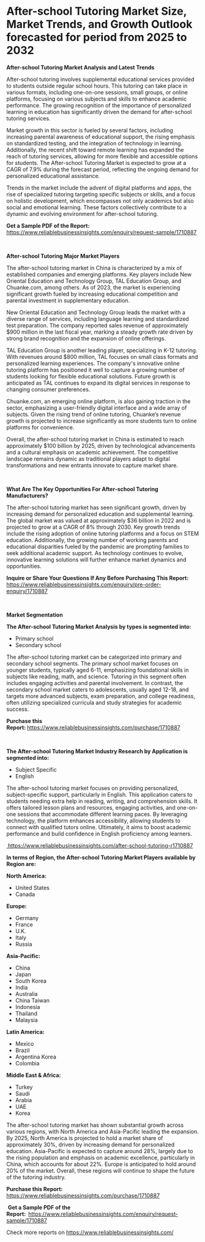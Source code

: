 <p><h1>After-school Tutoring Market Size, Market Trends, and Growth Outlook forecasted for period from 2025 to 2032</h1></p><p><strong>After-school Tutoring Market Analysis and Latest Trends</strong></p>
<p><p>After-school tutoring involves supplemental educational services provided to students outside regular school hours. This tutoring can take place in various formats, including one-on-one sessions, small groups, or online platforms, focusing on various subjects and skills to enhance academic performance. The growing recognition of the importance of personalized learning in education has significantly driven the demand for after-school tutoring services.</p><p>Market growth in this sector is fueled by several factors, including increasing parental awareness of educational support, the rising emphasis on standardized testing, and the integration of technology in learning. Additionally, the recent shift toward remote learning has expanded the reach of tutoring services, allowing for more flexible and accessible options for students. The After-school Tutoring Market is expected to grow at a CAGR of 7.9% during the forecast period, reflecting the ongoing demand for personalized educational assistance. </p><p>Trends in the market include the advent of digital platforms and apps, the rise of specialized tutoring targeting specific subjects or skills, and a focus on holistic development, which encompasses not only academics but also social and emotional learning. These factors collectively contribute to a dynamic and evolving environment for after-school tutoring.</p></p>
<p><strong>Get a Sample PDF of the Report:&nbsp;</strong> <a href="https://www.reliablebusinessinsights.com/enquiry/request-sample/1710887?utm_campaign=1674&utm_medium=2&utm_source=Github&utm_content=ia&utm_term=10012025&utm_id=after-school-tutoring">https://www.reliablebusinessinsights.com/enquiry/request-sample/1710887</a></p>
<p>&nbsp;</p>
<p><strong>After-school Tutoring Major Market Players</strong></p>
<p><p>The after-school tutoring market in China is characterized by a mix of established companies and emerging platforms. Key players include New Oriental Education and Technology Group, TAL Education Group, and Chuanke.com, among others. As of 2023, the market is experiencing significant growth fueled by increasing educational competition and parental investment in supplementary education.</p><p>New Oriental Education and Technology Group leads the market with a diverse range of services, including language learning and standardized test preparation. The company reported sales revenue of approximately $900 million in the last fiscal year, marking a steady growth rate driven by strong brand recognition and the expansion of online offerings.</p><p>TAL Education Group is another leading player, specializing in K-12 tutoring. With revenues around $800 million, TAL focuses on small class formats and personalized learning experiences. The company's innovative online tutoring platform has positioned it well to capture a growing number of students looking for flexible educational solutions. Future growth is anticipated as TAL continues to expand its digital services in response to changing consumer preferences.</p><p>Chuanke.com, an emerging online platform, is also gaining traction in the sector, emphasizing a user-friendly digital interface and a wide array of subjects. Given the rising trend of online tutoring, Chuanke’s revenue growth is projected to increase significantly as more students turn to online platforms for convenience.</p><p>Overall, the after-school tutoring market in China is estimated to reach approximately $100 billion by 2025, driven by technological advancements and a cultural emphasis on academic achievement. The competitive landscape remains dynamic as traditional players adapt to digital transformations and new entrants innovate to capture market share.</p></p>
<p>&nbsp;</p>
<p><strong>What Are The Key Opportunities For After-school Tutoring Manufacturers?</strong></p>
<p><p>The after-school tutoring market has seen significant growth, driven by increasing demand for personalized education and supplemental learning. The global market was valued at approximately $36 billion in 2022 and is projected to grow at a CAGR of 8% through 2030. Key growth trends include the rising adoption of online tutoring platforms and a focus on STEM education. Additionally, the growing number of working parents and educational disparities fueled by the pandemic are prompting families to seek additional academic support. As technology continues to evolve, innovative learning solutions will further enhance market dynamics and opportunities.</p></p>
<p><strong>Inquire or Share Your Questions If Any Before Purchasing This Report:</strong> <a href="https://www.reliablebusinessinsights.com/enquiry/pre-order-enquiry/1710887?utm_campaign=1674&utm_medium=2&utm_source=Github&utm_content=ia&utm_term=10012025&utm_id=after-school-tutoring">https://www.reliablebusinessinsights.com/enquiry/pre-order-enquiry/1710887</a></p>
<p>&nbsp;</p>
<p><strong>Market Segmentation</strong></p>
<p><strong>The After-school Tutoring Market Analysis by types is segmented into:</strong></p>
<p><ul><li>Primary school</li><li>Secondary school</li></ul></p>
<p><p>The after-school tutoring market can be categorized into primary and secondary school segments. The primary school market focuses on younger students, typically aged 6-11, emphasizing foundational skills in subjects like reading, math, and science. Tutoring in this segment often includes engaging activities and parental involvement. In contrast, the secondary school market caters to adolescents, usually aged 12-18, and targets more advanced subjects, exam preparation, and college readiness, often utilizing specialized curricula and study strategies for academic success.</p></p>
<p><strong>Purchase this Report:&nbsp;</strong><a href="https://www.reliablebusinessinsights.com/purchase/1710887?utm_campaign=1674&utm_medium=2&utm_source=Github&utm_content=ia&utm_term=10012025&utm_id=after-school-tutoring">https://www.reliablebusinessinsights.com/purchase/1710887</a></p>
<p>&nbsp;</p>
<p><strong>The After-school Tutoring Market Industry Research by Application is segmented into:</strong></p>
<p><ul><li>Subject Specific</li><li>English</li></ul></p>
<p><p>The after-school tutoring market focuses on providing personalized, subject-specific support, particularly in English. This application caters to students needing extra help in reading, writing, and comprehension skills. It offers tailored lesson plans and resources, engaging activities, and one-on-one sessions that accommodate different learning paces. By leveraging technology, the platform enhances accessibility, allowing students to connect with qualified tutors online. Ultimately, it aims to boost academic performance and build confidence in English proficiency among learners.</p></p>
<p><a href="https://www.reliablebusinessinsights.com/after-school-tutoring-r1710887?utm_campaign=1674&utm_medium=2&utm_source=Github&utm_content=ia&utm_term=10012025&utm_id=after-school-tutoring">&nbsp;https://www.reliablebusinessinsights.com/after-school-tutoring-r1710887</a></p>
<p><strong>In terms of Region, the After-school Tutoring Market Players available by Region are:</strong></p>
<p>
    <p> <strong> North America: </strong>
        <ul>
            <li>United States</li>
            <li>Canada</li>
        </ul>
        </p> 
    <p> <strong> Europe: </strong>
        <ul>
            <li>Germany</li>
            <li>France</li>
            <li>U.K.</li>
            <li>Italy</li>
            <li>Russia</li>
        </ul>
        </p> 
    <p> <strong> Asia-Pacific: </strong>
        <ul>
            <li>China</li>
            <li>Japan</li>
            <li>South Korea</li>
            <li>India</li>
            <li>Australia</li>
            <li>China Taiwan</li>
            <li>Indonesia</li>
            <li>Thailand</li>
            <li>Malaysia</li>
        </ul>
        </p> 
    <p> <strong> Latin America: </strong>
        <ul>
            <li>Mexico</li>
            <li>Brazil</li>
            <li>Argentina Korea</li>
            <li>Colombia</li>
        </ul>
        </p> 
    <p> <strong> Middle East & Africa: </strong>
        <ul>
            <li>Turkey</li>
            <li>Saudi</li>
            <li>Arabia</li>
            <li>UAE</li>
            <li>Korea</li>
        </ul>
    </p>
    </p>
<p><p>The after-school tutoring market has shown substantial growth across various regions, with North America and Asia-Pacific leading the expansion. By 2025, North America is projected to hold a market share of approximately 30%, driven by increasing demand for personalized education. Asia-Pacific is expected to capture around 28%, largely due to the rising population and emphasis on academic excellence, particularly in China, which accounts for about 22%. Europe is anticipated to hold around 20% of the market. Overall, these regions will continue to shape the future of the tutoring industry.</p></p>
<p><strong>Purchase this Report: </strong><a href="https://www.reliablebusinessinsights.com/purchase/1710887?utm_campaign=1674&utm_medium=2&utm_source=Github&utm_content=ia&utm_term=10012025&utm_id=after-school-tutoring">https://www.reliablebusinessinsights.com/purchase/1710887</a></p>
<p>&nbsp;<strong>Get a Sample PDF of the Report:&nbsp;&nbsp;</strong><a href="https://www.reliablebusinessinsights.com/enquiry/request-sample/1710887?utm_campaign=1674&utm_medium=2&utm_source=Github&utm_content=ia&utm_term=10012025&utm_id=after-school-tutoring">https://www.reliablebusinessinsights.com/enquiry/request-sample/1710887</a></p>
<p><strong></strong></p>
<p>Check more reports on <a href="https://www.reliablebusinessinsights.com/?utm_campaign=1674&utm_medium=2&utm_source=Github&utm_content=ia&utm_term=10012025&utm_id=after-school-tutoring">https://www.reliablebusinessinsights.com/</a></p>